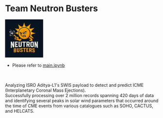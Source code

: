 # Team Neutron Busters

<img src="icon.png" alt="Icon" width="125">

- Please refer to [main.ipynb](https://github.com/arz03/CME_Analysis/blob/main/notebooks/main.ipynb)  
<br><br>

Analyzing ISRO Aditya-L1's SWIS payload to detect and predict ICME (Interplanetary Coronal Mass Ejections).  
Successfully processing over 2 million records spanning 420 days of data and identifying several peaks in solar wind parameters that occurred around the time of CME events from various catalogues such as SOHO, CACTUS, and HELCATS.
